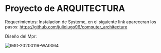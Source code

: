 # Proyecto de ARQUITECTURA

Requerimientos: Instalacion de Systemc, en el siguiente link apareceran los pasos: https://github.com/juliolugo96/computer_architecture

Diseño del Mpr: 

![IMG-20200116-WA0064](https://user-images.githubusercontent.com/36825282/72676763-4b739880-3a6b-11ea-9e03-baa8bc64fd2f.jpg)
